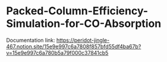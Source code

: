 # Packed-Column-Efficiency-Simulation-for-CO-Absorption

Documentation link: 
https://peridot-jingle-467.notion.site/15e9e997c6a7808f857bfd55df4ba67b?v=15e9e997c6a780b5a79f000c37841cb5
